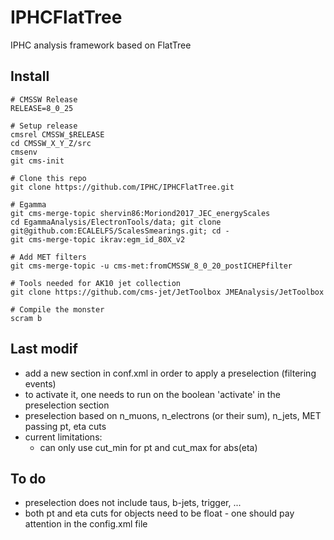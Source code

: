 IPHCFlatTree
============

IPHC analysis framework based on FlatTree

Install
-------

```
# CMSSW Release
RELEASE=8_0_25

# Setup release
cmsrel CMSSW_$RELEASE
cd CMSSW_X_Y_Z/src
cmsenv
git cms-init

# Clone this repo
git clone https://github.com/IPHC/IPHCFlatTree.git

# Egamma
git cms-merge-topic shervin86:Moriond2017_JEC_energyScales
cd EgammaAnalysis/ElectronTools/data; git clone git@github.com:ECALELFS/ScalesSmearings.git; cd -
git cms-merge-topic ikrav:egm_id_80X_v2

# Add MET filters
git cms-merge-topic -u cms-met:fromCMSSW_8_0_20_postICHEPfilter

# Tools needed for AK10 jet collection
git clone https://github.com/cms-jet/JetToolbox JMEAnalysis/JetToolbox 

# Compile the monster
scram b
```


Last modif
----------
- add a new section in conf.xml in order to apply a preselection (filtering events)
- to activate it, one needs to run on the boolean 'activate' in the preselection section
- preselection based on n_muons, n_electrons (or their sum), n_jets, MET passing pt, eta cuts
- current limitations:
  - can only use cut_min for pt and cut_max for abs(eta)

To do
---------
- preselection does not include taus, b-jets, trigger, ...
- both pt and eta cuts for objects need to be float - one should pay attention in the config.xml file
